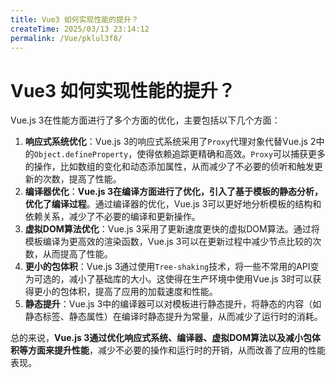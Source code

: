 ```yaml
---
title: Vue3 如何实现性能的提升？
createTime: 2025/03/13 23:14:12
permalink: /Vue/pklul3f8/
---
```

# Vue3 如何实现性能的提升？

Vue.js 3在性能方面进行了多个方面的优化，主要包括以下几个方面：

1. **响应式系统优化**：Vue.js 3的响应式系统采用了`Proxy`代理对象代替Vue.js 2中的`Object.defineProperty`，使得依赖追踪更精确和高效。`Proxy`可以捕获更多的操作，比如数组的变化和动态添加属性，从而减少了不必要的侦听和触发更新的次数，提高了性能。
2. **编译器优化**：**Vue.js 3在编译方面进行了优化，引入了基于模板的静态分析，优化了编译过程**。通过编译器的优化，Vue.js 3可以更好地分析模板的结构和依赖关系，减少了不必要的编译和更新操作。
3. **虚拟DOM算法优化**：Vue.js 3采用了更新速度更快的虚拟DOM算法。通过将模板编译为更高效的渲染函数，Vue.js 3可以在更新过程中减少节点比较的次数，从而提高了性能。
4. **更小的包体积**：Vue.js 3通过使用`Tree-shaking`技术，将一些不常用的API变为可选的，减小了基础库的大小。这使得在生产环境中使用Vue.js 3时可以获得更小的包体积，提高了应用的加载速度和性能。
5. **静态提升**：Vue.js 3中的编译器可以对模板进行静态提升，将静态的内容（如静态标签、静态属性）在编译时静态提升为常量，从而减少了运行时的消耗。

总的来说，**Vue.js 3通过优化响应式系统、编译器、虚拟DOM算法以及减小包体积等方面来提升性能**，减少不必要的操作和运行时的开销，从而改善了应用的性能表现。
